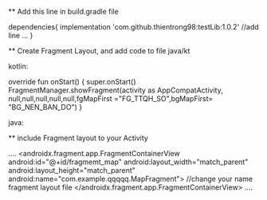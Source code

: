** Add this line in build.gradle file

dependencies{
  implementation 'com.github.thientrong98:testLib:1.0.2' //add line
  ...
}

** Create Fragment Layout, and add code to file java/kt

kotlin:

override fun onStart() {
    super.onStart()
    FragmentManager.showFragment(activity as AppCompatActivity, null,null,null,null,null,fgMapFirst ="FG_TTQH_SO",bgMapFirst= "BG_NEN_BAN_DO")
}

java:


** include Fragment layout to your Activity

....
 <androidx.fragment.app.FragmentContainerView
        android:id="@+id/fragmemt_map"
        android:layout_width="match_parent"
        android:layout_height="match_parent"
        android:name="com.example.qqqqq.MapFragment"> //change your name fragment layout file
    </androidx.fragment.app.FragmentContainerView>
....



